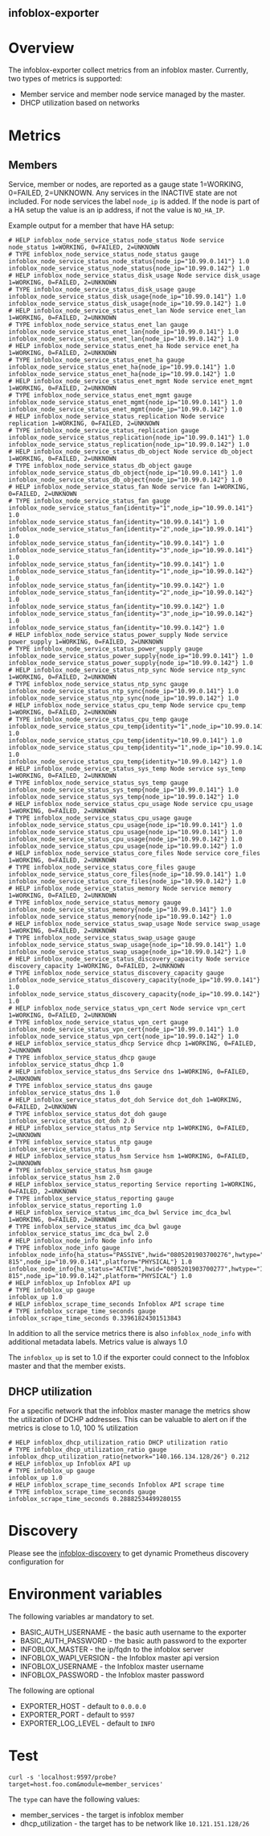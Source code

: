 infoblox-exporter
----------------------
# Overview
The infoblox-exporter collect metrics from an infoblox master.
Currently, two types of metrics is supported:
- Member service and member node service managed by the master.
- DHCP utilization based on networks

# Metrics
## Members 
Service, member or nodes, are reported as a gauge state 1=WORKING, 0=FAILED, 2=UNKNOWN. 
Any services in the INACTIVE state are not included. 
For node services the label `node_ip` is added. If the node is part of a HA setup the value is an
ip address, if not the value is `NO_HA_IP`.

Example output for a member that have HA setup:
```commandline
# HELP infoblox_node_service_status_node_status Node service node_status 1=WORKING, 0=FAILED, 2=UNKNOWN
# TYPE infoblox_node_service_status_node_status gauge
infoblox_node_service_status_node_status{node_ip="10.99.0.141"} 1.0
infoblox_node_service_status_node_status{node_ip="10.99.0.142"} 1.0
# HELP infoblox_node_service_status_disk_usage Node service disk_usage 1=WORKING, 0=FAILED, 2=UNKNOWN
# TYPE infoblox_node_service_status_disk_usage gauge
infoblox_node_service_status_disk_usage{node_ip="10.99.0.141"} 1.0
infoblox_node_service_status_disk_usage{node_ip="10.99.0.142"} 1.0
# HELP infoblox_node_service_status_enet_lan Node service enet_lan 1=WORKING, 0=FAILED, 2=UNKNOWN
# TYPE infoblox_node_service_status_enet_lan gauge
infoblox_node_service_status_enet_lan{node_ip="10.99.0.141"} 1.0
infoblox_node_service_status_enet_lan{node_ip="10.99.0.142"} 1.0
# HELP infoblox_node_service_status_enet_ha Node service enet_ha 1=WORKING, 0=FAILED, 2=UNKNOWN
# TYPE infoblox_node_service_status_enet_ha gauge
infoblox_node_service_status_enet_ha{node_ip="10.99.0.141"} 1.0
infoblox_node_service_status_enet_ha{node_ip="10.99.0.142"} 1.0
# HELP infoblox_node_service_status_enet_mgmt Node service enet_mgmt 1=WORKING, 0=FAILED, 2=UNKNOWN
# TYPE infoblox_node_service_status_enet_mgmt gauge
infoblox_node_service_status_enet_mgmt{node_ip="10.99.0.141"} 1.0
infoblox_node_service_status_enet_mgmt{node_ip="10.99.0.142"} 1.0
# HELP infoblox_node_service_status_replication Node service replication 1=WORKING, 0=FAILED, 2=UNKNOWN
# TYPE infoblox_node_service_status_replication gauge
infoblox_node_service_status_replication{node_ip="10.99.0.141"} 1.0
infoblox_node_service_status_replication{node_ip="10.99.0.142"} 1.0
# HELP infoblox_node_service_status_db_object Node service db_object 1=WORKING, 0=FAILED, 2=UNKNOWN
# TYPE infoblox_node_service_status_db_object gauge
infoblox_node_service_status_db_object{node_ip="10.99.0.141"} 1.0
infoblox_node_service_status_db_object{node_ip="10.99.0.142"} 1.0
# HELP infoblox_node_service_status_fan Node service fan 1=WORKING, 0=FAILED, 2=UNKNOWN
# TYPE infoblox_node_service_status_fan gauge
infoblox_node_service_status_fan{identity="1",node_ip="10.99.0.141"} 1.0
infoblox_node_service_status_fan{identity="10.99.0.141"} 1.0
infoblox_node_service_status_fan{identity="2",node_ip="10.99.0.141"} 1.0
infoblox_node_service_status_fan{identity="10.99.0.141"} 1.0
infoblox_node_service_status_fan{identity="3",node_ip="10.99.0.141"} 1.0
infoblox_node_service_status_fan{identity="10.99.0.141"} 1.0
infoblox_node_service_status_fan{identity="1",node_ip="10.99.0.142"} 1.0
infoblox_node_service_status_fan{identity="10.99.0.142"} 1.0
infoblox_node_service_status_fan{identity="2",node_ip="10.99.0.142"} 1.0
infoblox_node_service_status_fan{identity="10.99.0.142"} 1.0
infoblox_node_service_status_fan{identity="3",node_ip="10.99.0.142"} 1.0
infoblox_node_service_status_fan{identity="10.99.0.142"} 1.0
# HELP infoblox_node_service_status_power_supply Node service power_supply 1=WORKING, 0=FAILED, 2=UNKNOWN
# TYPE infoblox_node_service_status_power_supply gauge
infoblox_node_service_status_power_supply{node_ip="10.99.0.141"} 1.0
infoblox_node_service_status_power_supply{node_ip="10.99.0.142"} 1.0
# HELP infoblox_node_service_status_ntp_sync Node service ntp_sync 1=WORKING, 0=FAILED, 2=UNKNOWN
# TYPE infoblox_node_service_status_ntp_sync gauge
infoblox_node_service_status_ntp_sync{node_ip="10.99.0.141"} 1.0
infoblox_node_service_status_ntp_sync{node_ip="10.99.0.142"} 1.0
# HELP infoblox_node_service_status_cpu_temp Node service cpu_temp 1=WORKING, 0=FAILED, 2=UNKNOWN
# TYPE infoblox_node_service_status_cpu_temp gauge
infoblox_node_service_status_cpu_temp{identity="1",node_ip="10.99.0.141"} 1.0
infoblox_node_service_status_cpu_temp{identity="10.99.0.141"} 1.0
infoblox_node_service_status_cpu_temp{identity="1",node_ip="10.99.0.142"} 1.0
infoblox_node_service_status_cpu_temp{identity="10.99.0.142"} 1.0
# HELP infoblox_node_service_status_sys_temp Node service sys_temp 1=WORKING, 0=FAILED, 2=UNKNOWN
# TYPE infoblox_node_service_status_sys_temp gauge
infoblox_node_service_status_sys_temp{node_ip="10.99.0.141"} 1.0
infoblox_node_service_status_sys_temp{node_ip="10.99.0.142"} 1.0
# HELP infoblox_node_service_status_cpu_usage Node service cpu_usage 1=WORKING, 0=FAILED, 2=UNKNOWN
# TYPE infoblox_node_service_status_cpu_usage gauge
infoblox_node_service_status_cpu_usage{node_ip="10.99.0.141"} 1.0
infoblox_node_service_status_cpu_usage{node_ip="10.99.0.141"} 1.0
infoblox_node_service_status_cpu_usage{node_ip="10.99.0.142"} 1.0
infoblox_node_service_status_cpu_usage{node_ip="10.99.0.142"} 1.0
# HELP infoblox_node_service_status_core_files Node service core_files 1=WORKING, 0=FAILED, 2=UNKNOWN
# TYPE infoblox_node_service_status_core_files gauge
infoblox_node_service_status_core_files{node_ip="10.99.0.141"} 1.0
infoblox_node_service_status_core_files{node_ip="10.99.0.142"} 1.0
# HELP infoblox_node_service_status_memory Node service memory 1=WORKING, 0=FAILED, 2=UNKNOWN
# TYPE infoblox_node_service_status_memory gauge
infoblox_node_service_status_memory{node_ip="10.99.0.141"} 1.0
infoblox_node_service_status_memory{node_ip="10.99.0.142"} 1.0
# HELP infoblox_node_service_status_swap_usage Node service swap_usage 1=WORKING, 0=FAILED, 2=UNKNOWN
# TYPE infoblox_node_service_status_swap_usage gauge
infoblox_node_service_status_swap_usage{node_ip="10.99.0.141"} 1.0
infoblox_node_service_status_swap_usage{node_ip="10.99.0.142"} 1.0
# HELP infoblox_node_service_status_discovery_capacity Node service discovery_capacity 1=WORKING, 0=FAILED, 2=UNKNOWN
# TYPE infoblox_node_service_status_discovery_capacity gauge
infoblox_node_service_status_discovery_capacity{node_ip="10.99.0.141"} 1.0
infoblox_node_service_status_discovery_capacity{node_ip="10.99.0.142"} 1.0
# HELP infoblox_node_service_status_vpn_cert Node service vpn_cert 1=WORKING, 0=FAILED, 2=UNKNOWN
# TYPE infoblox_node_service_status_vpn_cert gauge
infoblox_node_service_status_vpn_cert{node_ip="10.99.0.141"} 1.0
infoblox_node_service_status_vpn_cert{node_ip="10.99.0.142"} 1.0
# HELP infoblox_service_status_dhcp Service dhcp 1=WORKING, 0=FAILED, 2=UNKNOWN
# TYPE infoblox_service_status_dhcp gauge
infoblox_service_status_dhcp 1.0
# HELP infoblox_service_status_dns Service dns 1=WORKING, 0=FAILED, 2=UNKNOWN
# TYPE infoblox_service_status_dns gauge
infoblox_service_status_dns 1.0
# HELP infoblox_service_status_dot_doh Service dot_doh 1=WORKING, 0=FAILED, 2=UNKNOWN
# TYPE infoblox_service_status_dot_doh gauge
infoblox_service_status_dot_doh 2.0
# HELP infoblox_service_status_ntp Service ntp 1=WORKING, 0=FAILED, 2=UNKNOWN
# TYPE infoblox_service_status_ntp gauge
infoblox_service_status_ntp 1.0
# HELP infoblox_service_status_hsm Service hsm 1=WORKING, 0=FAILED, 2=UNKNOWN
# TYPE infoblox_service_status_hsm gauge
infoblox_service_status_hsm 2.0
# HELP infoblox_service_status_reporting Service reporting 1=WORKING, 0=FAILED, 2=UNKNOWN
# TYPE infoblox_service_status_reporting gauge
infoblox_service_status_reporting 1.0
# HELP infoblox_service_status_imc_dca_bwl Service imc_dca_bwl 1=WORKING, 0=FAILED, 2=UNKNOWN
# TYPE infoblox_service_status_imc_dca_bwl gauge
infoblox_service_status_imc_dca_bwl 2.0
# HELP infoblox_node_info Node info info
# TYPE infoblox_node_info gauge
infoblox_node_info{ha_status="PASSIVE",hwid="0805201903700276",hwtype="IB-815",node_ip="10.99.0.141",platform="PHYSICAL"} 1.0
infoblox_node_info{ha_status="ACTIVE",hwid="0805201903700277",hwtype="IB-815",node_ip="10.99.0.142",platform="PHYSICAL"} 1.0
# HELP infoblox_up Infoblox API up
# TYPE infoblox_up gauge
infoblox_up 1.0
# HELP infoblox_scrape_time_seconds Infoblox API scrape time
# TYPE infoblox_scrape_time_seconds gauge
infoblox_scrape_time_seconds 0.33961824301513843

```
In addition to all the service metrics there is also `infoblox_node_info` with additional metadata 
labels. Metrics value is always 1.0

The `infoblox_up` is set to 1.0 if the exporter could connect to the Infoblox master and that the 
member exists.

## DHCP utilization
For a specific network that the infoblox master manage the metrics show the utilization of DCHP 
addresses. This can be valuable to alert on if the metrics is close to 1.0, 100 % utilization  

```commandline
# HELP infoblox_dhcp_utilization_ratio DHCP utilization ratio
# TYPE infoblox_dhcp_utilization_ratio gauge
infoblox_dhcp_utilization_ratio{network="140.166.134.128/26"} 0.212
# HELP infoblox_up Infoblox API up
# TYPE infoblox_up gauge
infoblox_up 1.0
# HELP infoblox_scrape_time_seconds Infoblox API scrape time
# TYPE infoblox_scrape_time_seconds gauge
infoblox_scrape_time_seconds 0.28882534499280155

```
# Discovery 
Please see the [infoblox-discovery](https://github.com/thenodon/infoblox_discovery)
to get dynamic Prometheus discovery configuration for   

# Environment variables

The following variables ar mandatory to set.

- BASIC_AUTH_USERNAME - the basic auth username to the exporter
- BASIC_AUTH_PASSWORD - the basic auth password to the exporter 
- INFOBLOX_MASTER - the ip/fqdn to the infoblox server
- INFOBLOX_WAPI_VERSION - the Infoblox master api version
- INFOBLOX_USERNAME - the Infoblox master username
- INFOBLOX_PASSWORD  - the Infoblox master password

The following are optional
- EXPORTER_HOST - default to `0.0.0.0`
- EXPORTER_PORT - default to `9597`
- EXPORTER_LOG_LEVEL - default to `INFO`

# Test
```
curl -s 'localhost:9597/probe?target=host.foo.com&module=member_services' 
```

The `type` can have the following values:
- member_services - the target is infoblox member
- dhcp_utilization - the target has to be network like `10.121.151.128/26`